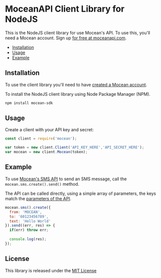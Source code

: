 MoceanAPI Client Library for NodeJS 
============================

This is the NodeJS client library for use Mocean's API. To use this, you'll need a Mocean account. Sign up [for free at 
moceanapi.com][signup].

 * [Installation](#installation)
 * [Usage](#usage)
 * [Example](#example)

## Installation

To use the client library you'll need to have [created a Mocean account][signup]. 

To install the NodeJS client library using Node Package Manager (NPM).

```bash
npm install mocean-sdk
```

## Usage

Create a client with your API key and secret:

```javascript
const client = require('mocean');

var token = new client.Client('API_KEY_HERE','API_SECRET_HERE');
var mocean = new client.Mocean(token);
```

## Example

To use [Mocean's SMS API][doc_sms] to send an SMS message, call the `mocean.sms.create().send()` method.

The API can be called directly, using a simple array of parameters, the keys match the [parameters of the API][doc_sms].

```javascript
mocean.sms().create({
  from: 'MOCEAN',
  to: '60123456789',
  text: 'Hello World'
}).send((err, res) => {
  if(err) throw err;
  
  console.log(res);
});

```


License
-------

This library is released under the [MIT License][license]

[signup]: https://dashboard.moceanapi.com/register?medium=github&campaign=sdk-javascript
[doc_sms]: https://docs.moceanapi.com/?javascript#send-sms
[doc_inbound]: https://docs.moceanapi.com/?javascript#receive-sms
[doc_verify]: https://docs.moceanapi.com/?javascript#overview-3
[license]: LICENSE.txt